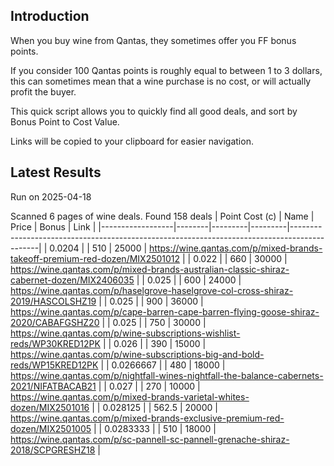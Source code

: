 ## Introduction

When you buy wine from Qantas, they sometimes offer you FF bonus points. 

If you consider 100 Qantas points is roughly equal to between 1 to 3 dollars, this can sometimes mean that a wine purchase is no cost, or will actually profit the buyer.

This quick script allows you to quickly find all good deals, and sort by Bonus Point to Cost Value.

Links will be copied to your clipboard for easier navigation.

## Latest Results

Run on 2025-04-18

Scanned 6 pages of wine deals.
Found 158 deals
|   Point Cost (c) | Name   |   Price |   Bonus | Link                                                                                        |
|------------------|--------|---------|---------|---------------------------------------------------------------------------------------------|
|        0.0204    |        |   510   |   25000 | https://wine.qantas.com/p/mixed-brands-takeoff-premium-red-dozen/MIX2501012                 |
|        0.022     |        |   660   |   30000 | https://wine.qantas.com/p/mixed-brands-australian-classic-shiraz-cabernet-dozen/MIX2406035  |
|        0.025     |        |   600   |   24000 | https://wine.qantas.com/p/haselgrove-haselgrove-col-cross-shiraz-2019/HASCOLSHZ19           |
|        0.025     |        |   900   |   36000 | https://wine.qantas.com/p/cape-barren-cape-barren-flying-goose-shiraz-2020/CABAFGSHZ20      |
|        0.025     |        |   750   |   30000 | https://wine.qantas.com/p/wine-subscriptions-wishlist-reds/WP30KRED12PK                     |
|        0.026     |        |   390   |   15000 | https://wine.qantas.com/p/wine-subscriptions-big-and-bold-reds/WP15KRED12PK                 |
|        0.0266667 |        |   480   |   18000 | https://wine.qantas.com/p/nightfall-wines-nightfall-the-balance-cabernets-2021/NIFATBACAB21 |
|        0.027     |        |   270   |   10000 | https://wine.qantas.com/p/mixed-brands-varietal-whites-dozen/MIX2501016                     |
|        0.028125  |        |   562.5 |   20000 | https://wine.qantas.com/p/mixed-brands-exclusive-premium-red-dozen/MIX2501005               |
|        0.0283333 |        |   510   |   18000 | https://wine.qantas.com/p/sc-pannell-sc-pannell-grenache-shiraz-2018/SCPGRESHZ18            |


